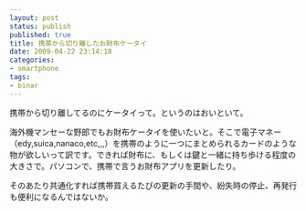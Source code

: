 ```yaml
---
layout: post
status: publish
published: true
title: 携帯から切り離したお財布ケータイ
date: 2009-04-22 23:14:18
categories:
- smartphone
tags:
- binar
---
```

携帯から切り離してるのにケータイって。というのはおいといて。

海外機マンセーな野郎でもお財布ケータイを使いたいと。そこで電子マネー（edy,suica,nanaco,etc,,,）を携帯のように一つにまとめられるカードのような物が欲しいって訳です。できれば財布に、もしくは鍵と一緒に持ち歩ける程度の大きさで。パソコンで、携帯で言うお財布アプリを更新したり。

そのあたり共通化すれば携帯買えるたびの更新の手間や、紛失時の停止、再発行も便利になるんではないか。
